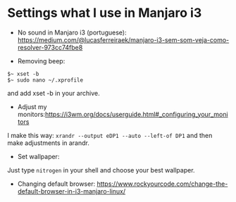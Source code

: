 # Settings what I use in Manjaro i3

- No sound in Manjaro i3 (portuguese): https://medium.com/@lucasferreiraek/manjaro-i3-sem-som-veja-como-resolver-973cc74fbe8

- Removing beep:

```
$~ xset -b
$~ sudo nano ~/.xprofile
```

and add xset -b in your archive.

- Adjust my monitors:https://i3wm.org/docs/userguide.html#_configuring_your_monitors

I make this way:
```xrandr --output eDP1 --auto --left-of DP1```
and then make adjustments in arandr.

- Set wallpaper:

Just type ```nitrogen``` in your shell and choose your best wallpaper.

- Changing default browser: https://www.rockyourcode.com/change-the-default-browser-in-i3-manjaro-linux/
